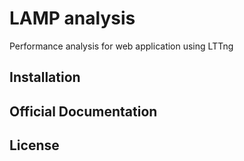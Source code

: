 # LAMP analysis

Performance analysis for web application using LTTng

## Installation

## Official Documentation

## License
